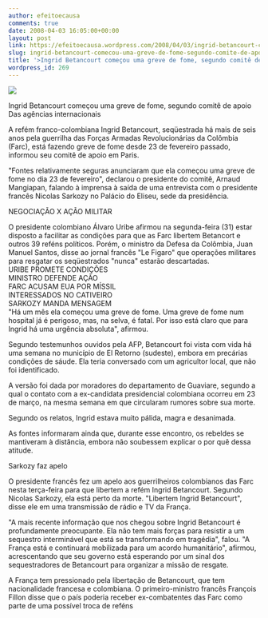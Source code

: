 ```yaml
---
author: efeitoecausa
comments: true
date: 2008-04-03 16:05:00+00:00
layout: post
link: https://efeitoecausa.wordpress.com/2008/04/03/ingrid-betancourt-comecou-uma-greve-de-fome-segundo-comite-de-apoio/
slug: ingrid-betancourt-comecou-uma-greve-de-fome-segundo-comite-de-apoio
title: '>Ingrid Betancourt começou uma greve de fome, segundo comitê de apoio'
wordpress_id: 269
---
```


>

[![](http://efeitoecausa.files.wordpress.com/2008/04/ingrid.gif?w=300)](http://efeitoecausa.files.wordpress.com/2008/04/ingrid.gif)  


Ingrid Betancourt começou uma greve de fome, segundo comitê de apoio  
Das agências internacionais  
  
A refém franco-colombiana Ingrid Betancourt, seqüestrada há mais de seis anos pela guerrilha das Forças Armadas Revolucionárias da Colômbia (Farc), está fazendo greve de fome desde 23 de fevereiro passado, informou seu comitê de apoio em Paris.  
  
"Fontes relativamente seguras anunciaram que ela começou uma greve de fome no dia 23 de fevereiro", declarou o presidente do comitê, Arnaud Mangiapan, falando à imprensa à saída de uma entrevista com o presidente francês Nicolas Sarkozy no Palácio do Eliseu, sede da presidência.  
  
NEGOCIAÇÃO X AÇÃO MILITAR  
  
O presidente colombiano Álvaro Uribe afirmou na segunda-feira (31) estar disposto a facilitar as condições para que as Farc libertem Betancort e outros 39 reféns políticos. Porém, o ministro da Defesa da Colômbia, Juan Manuel Santos, disse ao jornal francês "Le Figaro" que operações militares para resgatar os seqüestrados "nunca" estarão descartadas.  
URIBE PROMETE CONDIÇÕES  
MINISTRO DEFENDE AÇÃO  
FARC ACUSAM EUA POR MÍSSIL  
INTERESSADOS NO CATIVEIRO  
SARKOZY MANDA MENSAGEM  
"Há um mês ela começou uma greve de fome. Uma greve de fome num hospital já é perigoso, mas, na selva, é fatal. Por isso está claro que para Ingrid há uma urgência absoluta", afirmou.  
  
Segundo testemunhos ouvidos pela AFP, Betancourt foi vista com vida há uma semana no município de El Retorno (sudeste), embora em precárias condições de sáude. Ela teria conversado com um agricultor local, que não foi identificado.  
  
A versão foi dada por moradores do departamento de Guaviare, segundo a qual o contato com a ex-candidata presidencial colombiana ocorreu em 23 de março, na mesma semana em que circularam rumores sobre sua morte.  
  
Segundo os relatos, Ingrid estava muito pálida, magra e desanimada.  
  
As fontes informaram ainda que, durante esse encontro, os rebeldes se mantiveram à distância, embora não soubessem explicar o por quê dessa atitude.  
  
Sarkozy faz apelo  
  
O presidente francês fez um apelo aos guerrilheiros colombianos das Farc nesta terça-feira para que libertem a refém Ingrid Betancourt. Segundo Nicolas Sarkozy, ela está perto da morte. "Libertem Ingrid Betancourt", disse ele em uma transmissão de rádio e TV da França.  
  
"A mais recente informação que nos chegou sobre Ingrid Betancourt é profundamente preocupante. Ela não tem mais forças para resistir a um sequestro interminável que está se transformando em tragédia", falou. "A França está e continuará mobilizada para um acordo humanitário", afirmou, acrescentando que seu governo está esperando por um sinal dos sequestradores de Betancourt para organizar a missão de resgate.  
  
A França tem pressionado pela libertação de Betancourt, que tem nacionalidade francesa e colombiana. O primeiro-ministro francês François Fillon disse que o país poderia receber ex-combatentes das Farc como parte de uma possível troca de reféns
